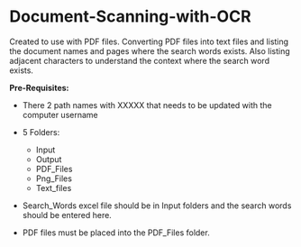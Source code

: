 # Document-Scanning-with-OCR

Created to use with PDF files. Converting PDF files into text files and listing the document names and pages where the search words exists. Also listing adjacent characters to understand the context where the search word exists.

**Pre-Requisites:**

- There 2 path names with XXXXX that needs to be updated with the computer username

- 5 Folders:
  - Input
  - Output
  - PDF_Files
  - Png_Files
  - Text_files

- Search_Words excel file should be in Input folders and the search words should be entered here. 

- PDF files must be placed into the PDF_Files folder.


